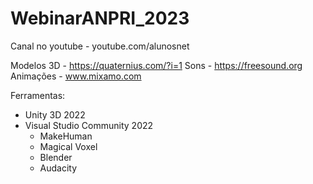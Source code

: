# WebinarANPRI_2023
Canal no youtube - youtube.com/alunosnet


Modelos 3D - https://quaternius.com/?i=1
Sons - https://freesound.org
Animações - www.mixamo.com

Ferramentas:
  - Unity 3D 2022
  - Visual Studio Community 2022
	- MakeHuman
	- Magical Voxel
	- Blender
	- Audacity
